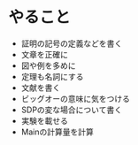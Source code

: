 # やること

 * 証明の記号の定義などを書く
 * 文章を正確に
 * 図や例を多めに
 * 定理も名詞にする
 * 文献を書く
 * ビッグオーの意味に気をつける
 * SDPの変な場合について書く
 * 実験を載せる
 * Mainの計算量を計算
